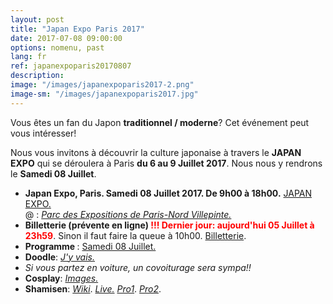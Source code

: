 ```yaml
---
layout: post
title: "Japan Expo Paris 2017"
date: 2017-07-08 09:00:00
options: nomenu, past
lang: fr
ref: japanexpoparis20170807
description: 
image: "/images/japanexpoparis2017-2.png"
image-sm: "/images/japanexpoparis2017.jpg"
---
```

Vous êtes un fan du Japon **traditionnel / moderne**? Cet événement peut vous intéresser!

Nous vous invitons à découvrir la culture japonaise à travers le **JAPAN EXPO** qui se déroulera à Paris **du 6 au 9 Juillet 2017**. Nous nous y rendrons le **Samedi 08 Juillet**.
<ul>
<li> <h4 style="display: inline;">Japan Expo, Paris. Samedi 08 Juillet 2017. De 9h00 à 18h00.</h4> <a href="http://www.japan-expo-paris.com/fr/" >JAPAN EXPO.</a>
  <br>
  @ : <a href="https://goo.gl/maps/ScLmCktBrao"><i>Parc des Expositions de Paris-Nord Villepinte.</i></a></li>
  
<li> <h4 style="display: inline;">Billetterie (prévente en ligne)<font color="red"> !!! Dernier jour: aujourd'hui 05 Juillet à 23h59</font></h4>. Sinon il faut faire la queue à 10h00. <a href="http://www.japan-expo-paris.com/fr/ticketing/JEP2017">Billetterie</a>.</li>

<li><h4 style="display: inline;">Programme </h4>: <a href="http://www.japan-expo-paris.com/fr/programme/2017-07-08">Samedi 08 Juillet.</a>
</li>
<li>
<h4 style="display: inline;">Doodle</h4>: <a href="https://doodle.com/poll/dpgvfhzxva7ixepr"> <i>J'y vais.</i></a>
</li>
<li><i>Si vous partez en voiture, un covoiturage sera sympa!!</i> </li>
<li>
<h4 style="display: inline;">Cosplay</h4>: <a href="https://drive.google.com/drive/folders/0B9oI0eXJPpbtMjlBUGZlckMyRzg?usp=sharing"> <i>Images.</i></a>
</li>
<li>
<h4 style="display: inline;">Shamisen</h4>: <a href="https://en.wikipedia.org/wiki/Shamisen"> <i>Wiki</i></a>. <a href="https://drive.google.com/drive/folders/0B9oI0eXJPpbtZTM1dUJ4WXF3dW8?usp=sharing"> <i>Live.</i></a> <a href="https://www.youtube.com/watch?v=wx8BVGHMiC0"> <i>Pro1</i></a>. <a href="https://www.youtube.com/watch?v=w8sGJ2hR4Wc"> <i>Pro2</i></a>.
</li>


</ul>
